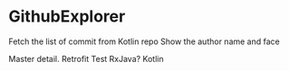 # GithubExplorer

Fetch the list of commit from Kotlin repo
Show the author name and face


Master detail.
Retrofit
Test
RxJava?
Kotlin